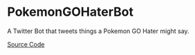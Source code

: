# PokemonGOHaterBot
A Twitter Bot that tweets things a Pokemon GO Hater might say.

[Source Code](cheapbotsdonequick.com/source/PokemonGOHater)
